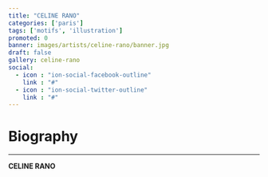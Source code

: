 ```yaml
---
title: "CELINE RANO"
categories: ['paris']
tags: ['motifs', 'illustration']
promoted: 0
banner: images/artists/celine-rano/banner.jpg
draft: false
gallery: celine-rano
social:
  - icon : "ion-social-facebook-outline"
    link : "#"
  - icon : "ion-social-twitter-outline"
    link : "#"
---
```


# Biography
---

**CELINE RANO**